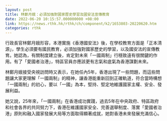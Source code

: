 ```yaml
---
layout: post
title: 林鄭月娥：必須加強對國家歷史學習及國安法宣傳教育
date: 2022-06-20 10:15:57.000000000 +08:00
link: https://news.rthk.hk/rthk/ch/component/k2/1653803-20220620.htm
categories: rthk
---
```


行政長官林鄭月娥形容，本港實施《香港國安法》後，在學校教育方面是「正本清源」，學生必須要有國民教育，必須加強對國家歷史的學習，以及國安法的宣傳教育。她認為，有關制度建立後，肯定對未來「一國兩制」行穩致遠有很關鍵的作用。有了「愛國者治港」，特區官員亦應該更有志氣和底氣為香港謀劃未來。

林鄭月娥接受央視訪問時又表示，在她任內5年，香港出現了一些問題，而這些問題讓大家更理解「一國兩制」的精神，讓香港能重新回到正確軌道，符合當時構想「一國兩制」的初心，要以「一國」為本，堅持、堅定地維護國家主權、安全、發展利益。

她又說，25年來，「一國兩制」在香港成功實踐，過去5年在中央政府、特區政府和社會各界的共同努力下，香港在維護國家安全、完善選舉制度、落實「愛國者治港」原則和融入國家發展大局等方面取得顯著成就，她對香港未來發展充滿信心。
